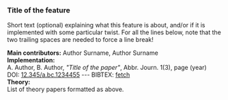 ### Title of the feature

Short text (optional) explaining what this feature is about, and/or
if it is implemented with some particular twist. For all the lines
below, note that the two trailing spaces are needed to force a line break!

**Main contributors:** Author Surname, Author Surname  
**Implementation:**  
A. Author, B. Author, *"Title of the paper"*, Abbr. Journ. 1(3), page (year)  
DOI: [12.345/a.bc.1234455](dx.doi.org/12.345/a.bc.1234455) --- BIBTEX: [fetch](http://www.doi2bib.org/#/doi/12.345/a.bc.1234455)  
**Theory:**  
List of theory papers formatted as above.
